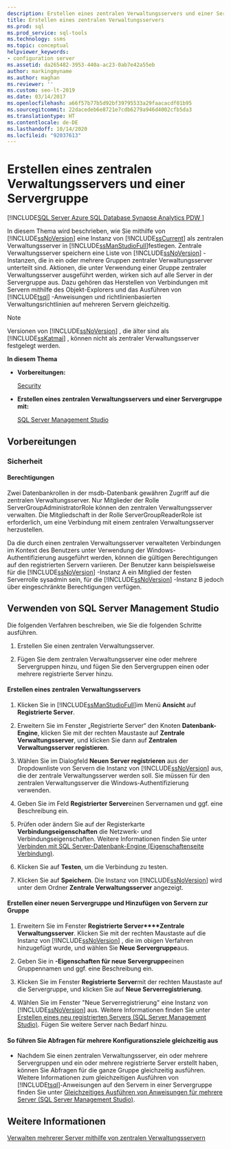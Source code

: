 ```yaml
---
description: Erstellen eines zentralen Verwaltungsservers und einer Servergruppe
title: Erstellen eines zentralen Verwaltungsservers
ms.prod: sql
ms.prod_service: sql-tools
ms.technology: ssms
ms.topic: conceptual
helpviewer_keywords:
- configuration server
ms.assetid: da265482-3953-440a-ac23-0ab7e42a55eb
author: markingmyname
ms.author: maghan
ms.reviewer: ''
ms.custom: seo-lt-2019
ms.date: 03/14/2017
ms.openlocfilehash: a66f57b77b5d92bf39795533a29faacacdf01b95
ms.sourcegitcommit: 22dacedeb6e8721e7cdb6279a946d4002cfb5da3
ms.translationtype: HT
ms.contentlocale: de-DE
ms.lasthandoff: 10/14/2020
ms.locfileid: "92037613"
---
```

# <a name="create-a-central-management-server-and-server-group"></a>Erstellen eines zentralen Verwaltungsservers und einer Servergruppe

[!INCLUDE[SQL Server Azure SQL Database Synapse Analytics PDW ](../../includes/applies-to-version/sql-asdb-asdbmi-asa-pdw.md)]

In diesem Thema wird beschrieben, wie Sie mithilfe von [!INCLUDE[ssNoVersion](../../includes/ssnoversion-md.md)] eine Instanz von [!INCLUDE[ssCurrent](../../includes/sscurrent-md.md)] als zentralen Verwaltungsserver in [!INCLUDE[ssManStudioFull](../../includes/ssmanstudiofull-md.md)]festlegen. Zentrale Verwaltungsserver speichern eine Liste von [!INCLUDE[ssNoVersion](../../includes/ssnoversion-md.md)] -Instanzen, die in ein oder mehrere Gruppen zentraler Verwaltungsserver unterteilt sind. Aktionen, die unter Verwendung einer Gruppe zentraler Verwaltungsserver ausgeführt werden, wirken sich auf alle Server in der Servergruppe aus. Dazu gehören das Herstellen von Verbindungen mit Servern mithilfe des Objekt-Explorers und das Ausführen von [!INCLUDE[tsql](../../includes/tsql-md.md)] -Anweisungen und richtlinienbasierten Verwaltungsrichtlinien auf mehreren Servern gleichzeitig.  
  
> [!NOTE]  
>  Versionen von [!INCLUDE[ssNoVersion](../../includes/ssnoversion-md.md)] , die älter sind als [!INCLUDE[ssKatmai](../../includes/sskatmai-md.md)] , können nicht als zentraler Verwaltungsserver festgelegt werden.  
  
 **In diesem Thema**  
  
-   **Vorbereitungen:**  
  
     [Security](#Security)  
  
-   **Erstellen eines zentralen Verwaltungsservers und einer Servergruppe mit:**  
  
     [SQL Server Management Studio](#SSMSProcedure)  
  
##  <a name="before-you-begin"></a><a name="BeforeYouBegin"></a> Vorbereitungen  
  
###  <a name="security"></a><a name="Security"></a> Sicherheit  
  
####  <a name="permissions"></a><a name="Permissions"></a> Berechtigungen  
 Zwei Datenbankrollen in der msdb-Datenbank gewähren Zugriff auf die zentralen Verwaltungsserver. Nur Mitglieder der Rolle ServerGroupAdministratorRole können den zentralen Verwaltungsserver verwalten. Die Mitgliedschaft in der Rolle ServerGroupReaderRole ist erforderlich, um eine Verbindung mit einem zentralen Verwaltungsserver herzustellen.  
  
 Da die durch einen zentralen Verwaltungsserver verwalteten Verbindungen im Kontext des Benutzers unter Verwendung der Windows-Authentifizierung ausgeführt werden, können die gültigen Berechtigungen auf den registrierten Servern variieren. Der Benutzer kann beispielsweise für die [!INCLUDE[ssNoVersion](../../includes/ssnoversion-md.md)] -Instanz A ein Mitglied der festen Serverrolle sysadmin sein, für die [!INCLUDE[ssNoVersion](../../includes/ssnoversion-md.md)] -Instanz B jedoch über eingeschränkte Berechtigungen verfügen.  
  
##  <a name="using-sql-server-management-studio"></a><a name="SSMSProcedure"></a> Verwenden von SQL Server Management Studio  
 Die folgenden Verfahren beschreiben, wie Sie die folgenden Schritte ausführen.  
  
1.  Erstellen Sie einen zentralen Verwaltungsserver.  
  
2.  Fügen Sie dem zentralen Verwaltungsserver eine oder mehrere Servergruppen hinzu, und fügen Sie den Servergruppen einen oder mehrere registrierte Server hinzu.  
  
#### <a name="create-a-central-management-server"></a>Erstellen eines zentralen Verwaltungsservers  
  
1.  Klicken Sie in [!INCLUDE[ssManStudioFull](../../includes/ssmanstudiofull-md.md)]im Menü **Ansicht** auf **Registrierte Server**.  
  
2.  Erweitern Sie im Fenster „Registrierte Server“ den Knoten **Datenbank-Engine**, klicken Sie mit der rechten Maustaste auf **Zentrale Verwaltungsserver**, und klicken Sie dann auf **Zentralen Verwaltungsserver registieren**.  
  
3.  Wählen Sie im Dialogfeld **Neuen Server registrieren** aus der Dropdownliste von Servern die Instanz von [!INCLUDE[ssNoVersion](../../includes/ssnoversion-md.md)] aus, die der zentrale Verwaltungsserver werden soll. Sie müssen für den zentralen Verwaltungsserver die Windows-Authentifizierung verwenden.  
  
4.  Geben Sie im Feld **Registrierter Server**einen Servernamen und ggf. eine Beschreibung ein.  
  
5.  Prüfen oder ändern Sie auf der Registerkarte **Verbindungseigenschaften** die Netzwerk- und Verbindungseigenschaften. Weitere Informationen finden Sie unter [Verbinden mit SQL Server-Datenbank-Engine &#40;Eigenschaftenseite Verbindung&#41;](../f1-help/connect-to-server-connection-properties-page-database-engine.md).  
  
6.  Klicken Sie auf **Testen**, um die Verbindung zu testen.  
  
7.  Klicken Sie auf **Speichern**. Die Instanz von [!INCLUDE[ssNoVersion](../../includes/ssnoversion-md.md)] wird unter dem Ordner **Zentrale Verwaltungsserver** angezeigt.  
  
#### <a name="create-a-new-server-group-and-add-servers-to-the-group"></a>Erstellen einer neuen Servergruppe und Hinzufügen von Servern zur Gruppe  
  
1.  Erweitern Sie im Fenster **Registrierte Server****Zentrale Verwaltungsserver**. Klicken Sie mit der rechten Maustaste auf die Instanz von [!INCLUDE[ssNoVersion](../../includes/ssnoversion-md.md)] , die im obigen Verfahren hinzugefügt wurde, und wählen Sie **Neue Servergruppe**aus.  
  
2.  Geben Sie in **-Eigenschaften für neue Servergruppe**einen Gruppennamen und ggf. eine Beschreibung ein.  
  
3.  Klicken Sie im Fenster **Registrierte Server**mit der rechten Maustaste auf die Servergruppe, und klicken Sie auf **Neue Serverregistrierung**.  
  
4.  Wählen Sie im Fenster "Neue Serverregistrierung" eine Instanz von [!INCLUDE[ssNoVersion](../../includes/ssnoversion-md.md)] aus. Weitere Informationen finden Sie unter [Erstellen eines neu registrierten Servers &#40;SQL Server Management Studio&#41;](./create-a-new-registered-server-sql-server-management-studio.md). Fügen Sie weitere Server nach Bedarf hinzu.  
  
#### <a name="to-execute-queries-against-several-configuration-targets-at-the-same-time"></a>So führen Sie Abfragen für mehrere Konfigurationsziele gleichzeitig aus  
  
-   Nachdem Sie einen zentralen Verwaltungsserver, ein oder mehrere Servergruppen und ein oder mehrere registrierte Server erstellt haben, können Sie Abfragen für die ganze Gruppe gleichzeitig ausführen. Weitere Informationen zum gleichzeitigen Ausführen von [!INCLUDE[tsql](../../includes/tsql-md.md)]-Anweisungen auf den Servern in einer Servergruppe finden Sie unter [Gleichzeitiges Ausführen von Anweisungen für mehrere Server &#40;SQL Server Management Studio&#41;](./execute-statements-against-multiple-servers-simultaneously.md).  
  
## <a name="see-also"></a>Weitere Informationen  
 [Verwalten mehrerer Server mithilfe von zentralen Verwaltungsservern](../../relational-databases/administer-multiple-servers-using-central-management-servers.md)  
  
